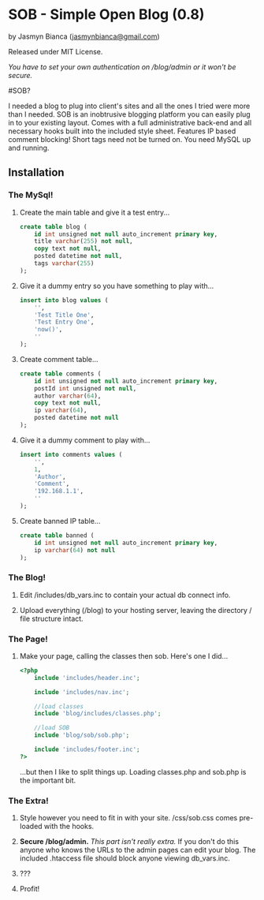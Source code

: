 SOB - Simple Open Blog (0.8)
============================

by Jasmyn Bianca (jasmynbianca@gmail.com)

Released under MIT License.

*You have to set your own authentication on /blog/admin or it won't be secure.*

#SOB?

I needed a blog to plug into client's sites and all the ones I tried were more than I needed. SOB is an inobtrusive blogging platform you can easily plug in to your existing layout. Comes with a full administrative back-end and all necessary hooks built into the included style sheet. Features IP based comment blocking! Short tags need not be turned on. You need MySQL up and running.

## Installation

### The MySql!

1. Create the main table and give it a test entry...
    ```sql
    create table blog (
        id int unsigned not null auto_increment primary key,
        title varchar(255) not null,
        copy text not null,
        posted datetime not null,
        tags varchar(255)
    );
    ```

2. Give it a dummy entry so you have something to play with...
    ```sql
    insert into blog values (
        '',
        'Test Title One',
        'Test Entry One',
        'now()',
        ''
    );
    ```

3. Create comment table...
    ```sql
    create table comments (
        id int unsigned not null auto_increment primary key,
        postId int unsigned not null,
        author varchar(64),
        copy text not null,
        ip varchar(64),
        posted datetime not null
    );
    ```

4. Give it a dummy comment to play with...
    ```sql
    insert into comments values (
        '',
        1,
        'Author',
        'Comment',
        '192.168.1.1',
        ''
    );
    ```

5. Create banned IP table...
    ```sql
    create table banned (
        id int unsigned not null auto_increment primary key,
        ip varchar(64) not null
    );
    ```

### The Blog!

1. Edit /includes/db_vars.inc to contain your actual db connect info.

2. Upload everything (/blog) to your hosting server, leaving the directory / file structure intact.

### The Page!

1. Make your page, calling the classes then sob. Here's one I did...
    ```php
    <?php
        include 'includes/header.inc';

        include 'includes/nav.inc';

        //load classes
        include 'blog/includes/classes.php';

        //load SOB
        include	'blog/sob/sob.php';

        include 'includes/footer.inc';
    ?>
    ```

    ...but then I like to split things up. Loading classes.php and sob.php is the important bit.

### The Extra!

1. Style however you need to fit in with your site. /css/sob.css comes pre-loaded with the hooks.

2. **Secure /blog/admin.** *This part isn't really extra.* If you don't do this anyone who knows the URLs to the admin pages can edit your blog. The included .htaccess file should block anyone viewing db_vars.inc.

3. ???

4. Profit!
